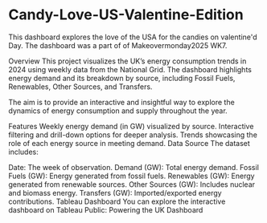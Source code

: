 # Candy-Love-US-Valentine-Edition
This dashboard explores the love of the USA for the candies on valentine'd Day. The dashboard was a part of of Makeovermonday2025 WK7.

Overview
This project visualizes the UK’s energy consumption trends in 2024 using weekly data from the National Grid. The dashboard highlights energy demand and its breakdown by source, including Fossil Fuels, Renewables, Other Sources, and Transfers.

The aim is to provide an interactive and insightful way to explore the dynamics of energy consumption and supply throughout the year.

Features
Weekly energy demand (in GW) visualized by source.
Interactive filtering and drill-down options for deeper analysis.
Trends showcasing the role of each energy source in meeting demand.
Data Source
The dataset includes:

Date: The week of observation.
Demand (GW): Total energy demand.
Fossil Fuels (GW): Energy generated from fossil fuels.
Renewables (GW): Energy generated from renewable sources.
Other Sources (GW): Includes nuclear and biomass energy.
Transfers (GW): Imported/exported energy contributions.
Tableau Dashboard
You can explore the interactive dashboard on Tableau Public: Powering the UK Dashboard
